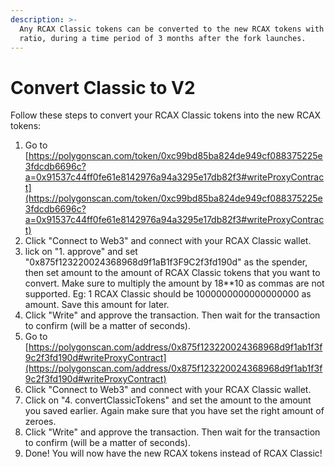 ```yaml
---
description: >-
  Any RCAX Classic tokens can be converted to the new RCAX tokens with a 1:1
  ratio, during a time period of 3 months after the fork launches.
---
```


# Convert Classic to V2

Follow these steps to convert your RCAX Classic tokens into the new RCAX tokens:

1. Go to [https://polygonscan.com/token/0xc99bd85ba824de949cf088375225e3fdcdb6696c?a=0x91537c44ff0fe61e8142976a94a3295e17db82f3#writeProxyContract](https://polygonscan.com/token/0xc99bd85ba824de949cf088375225e3fdcdb6696c?a=0x91537c44ff0fe61e8142976a94a3295e17db82f3#writeProxyContract)
2. Click "Connect to Web3" and connect with your RCAX Classic wallet.
3. lick on "1. approve" and set "0x875f123220024368968d9f1aB1f3F9C2f3fd190d" as the spender, then set amount to the amount of RCAX Classic tokens that you want to convert. Make sure to multiply the amount by 18\*\*10 as commas are not supported. Eg: 1 RCAX Classic should be 1000000000000000000 as amount. Save this amount for later.
4. Click "Write" and approve the transaction. Then wait for the transaction to confirm (will be a matter of seconds).
5. Go to [https://polygonscan.com/address/0x875f123220024368968d9f1ab1f3f9c2f3fd190d#writeProxyContract](https://polygonscan.com/address/0x875f123220024368968d9f1ab1f3f9c2f3fd190d#writeProxyContract)
6. Click "Connect to Web3" and connect with your RCAX Classic wallet.
7. Click on "4. convertClassicTokens" and set the amount to the amount you saved earlier. Again make sure that you have set the right amount of zeroes.
8. Click "Write" and approve the transaction. Then wait for the transaction to confirm (will be a matter of seconds).
9. Done! You will now have the new RCAX tokens instead of RCAX Classic!
